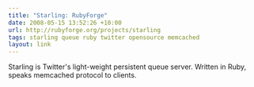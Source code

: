 ```yaml
---
title: "Starling: RubyForge"
date: 2008-05-15 13:52:26 +10:00
url: http://rubyforge.org/projects/starling
tags: starling queue ruby twitter opensource memcached
layout: link
---
```

Starling is Twitter's light-weight persistent queue server. Written in Ruby, speaks memcached protocol to clients.
